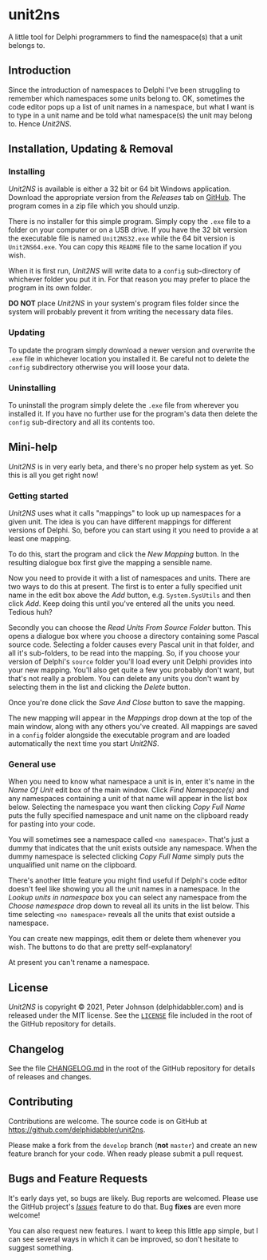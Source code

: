 # unit2ns

A little tool for Delphi programmers to find the namespace(s) that a unit belongs to.

## Introduction

Since the introduction of namespaces to Delphi I've been struggling to remember which namespaces some units belong to. OK, sometimes the code editor pops up a list of unit names in a namespace, but what I want is to type in a unit name and be told what namespace(s) the unit may belong to. Hence _Unit2NS_.

## Installation, Updating & Removal

### Installing

_Unit2NS_ is available is either a 32 bit or 64 bit Windows application. Download the appropriate version from the _Releases_ tab on [GitHub](https://github.com/delphidabbler/unit2ns). The program comes in a zip file which you should unzip.

There is no installer for this simple program. Simply copy the `.exe` file to a folder on your computer or on a USB drive. If you have the 32 bit version the executable file is named `Unit2NS32.exe` while the 64 bit version is `Unit2NS64.exe`. You can copy this `README` file to the same location if you wish.

When it is first run, _Unit2NS_ will write data to a `config` sub-directory of whichever folder you put it in. For that reason you may prefer to place the program in its own folder.

**DO NOT** place _Unit2NS_ in your system's program files folder since the system will probably prevent it from writing the necessary data files.

### Updating

To update the program simply download a newer version and overwrite the `.exe` file in whichever location you installed it. Be careful not to delete the `config` subdirectory otherwise you will loose your data.

### Uninstalling

To uninstall the program simply delete the `.exe` file from wherever you installed it. If you have no further use for the program's data then delete the `config` sub-directory and all its contents too.

## Mini-help

_Unit2NS_ is in very early beta, and there's no proper help system as yet. So this is all you get right now!

### Getting started

_Unit2NS_ uses what it calls "mappings" to look up up namespaces for a given unit. The idea is you can have different mappings for different versions of Delphi. So, before you can start using it you need to provide a at least one mapping.

To do this, start the program and click the _New Mapping_ button. In the resulting dialogue box first give the mapping a sensible name.

Now you need to provide it with a list of namespaces and units. There are two ways to do this at present. The first is to enter a fully specified unit name in the edit box above the _Add_ button, e.g. `System.SysUtils` and then click _Add_. Keep doing this until you've entered all the units you need. Tedious huh?

Secondly you can choose the _Read Units From Source Folder_ button. This opens a dialogue box where you choose a directory containing some Pascal source code. Selecting a folder causes every Pascal unit in that folder, and all it's sub-folders, to be read into the mapping. So, if you choose your version of Delphi's `source` folder you'll load every unit Delphi provides into your new mapping. You'll also get quite a few you probably don't want, but that's not really a problem. You can delete any units you don't want by selecting them in the list and clicking the _Delete_ button.

Once you're done click the _Save And Close_ button to save the mapping.

The new mapping will appear in the _Mappings_ drop down at the top of the main window, along with any others you've created. All mappings are saved in a `config` folder alongside the executable program and are loaded automatically the next time you start _Unit2NS_.

### General use

When you need to know what namespace a unit is in, enter it's name in the _Name Of Unit_ edit box of the main window. Click _Find Namespace(s)_ and any namespaces containing a unit of that name will appear in the list box below. Selecting the namespace you want then clicking _Copy Full Name_ puts the fully specified namespace and unit name on the clipboard ready for pasting into your code.

You will sometimes see a namespace called `<no namespace>`. That's just a dummy that indicates that the unit exists outside any namespace. When the dummy namespace is selected clicking _Copy Full Name_ simply puts the unqualified unit name on the clipboard.

There's another little feature you might find useful if Delphi's code editor doesn't feel like showing you all the unit names in a namespace. In the _Lookup units in namespace_ box you can select any namespace from the _Choose namespace_ drop down to reveal all its units in the list below. This time selecting `<no namespace>` reveals all the units that exist outside a namespace.

You can create new mappings, edit them or delete them whenever you wish. The buttons to do that are pretty self-explanatory!

At present you can't rename a namespace.

## License

_Unit2NS_ is copyright © 2021, Peter Johnson (delphidabbler.com) and is released under the MIT license. See the [`LICENSE`](https://github.com/delphidabbler/unit2ns/blob/master/LICENSE) file included in the root of the GitHub repository for details.

## Changelog

See the file [CHANGELOG.md](https://github.com/delphidabbler/unit2ns/blob/master/CHANGELOG.md) in the root of the GitHub repository for details of releases and changes.

## Contributing

Contributions are welcome. The source code is on GitHub at https://github.com/delphidabbler/unit2ns.

Please make a fork from the `develop` branch (**not** `master`) and create an new feature branch for your code. When ready please submit a pull request.

## Bugs and Feature Requests

It's early days yet, so bugs are likely. Bug reports are welcomed. Please use the GitHub project's [_Issues_](https://github.com/delphidabbler/unit2ns/issues) feature to do that. Bug **fixes** are even more welcome!

You can also request new features. I want to keep this little app simple, but I can see several ways in which it can be improved, so don't hesitate to suggest something.
